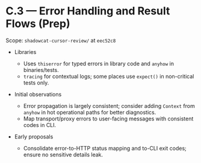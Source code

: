 # C.3 — Error Handling and Result Flows (Prep)

Scope: `shadowcat-cursor-review/` at `eec52c8`

- Libraries
  - Uses `thiserror` for typed errors in library code and `anyhow` in binaries/tests.
  - `tracing` for contextual logs; some places use `expect()` in non-critical tests only.

- Initial observations
  - Error propagation is largely consistent; consider adding `Context` from `anyhow` in hot operational paths for better diagnostics.
  - Map transport/proxy errors to user-facing messages with consistent codes in CLI.

- Early proposals
  - Consolidate error-to-HTTP status mapping and to-CLI exit codes; ensure no sensitive details leak.
